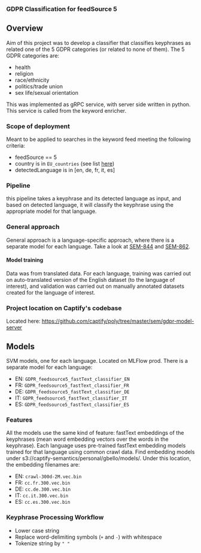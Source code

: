 ### GDPR Classification for feedSource 5


## Overview

Aim of this project was to develop a classifier that classifies keyphrases as related one of the 5 GDPR categories (or related to none of them). The 5 GDPR categories are:
- health
- religion
- race/ethnicity
- politics/trade union
- sex life/sexual orientation

This was implemented as gRPC service, with server side written in python. This service is called from the keyword enricher.

### Scope of deployment
Meant to be applied to searches in the keyword feed meeting the following criteria:
- feedSource == 5
- country is in `EU_countries` (see list [here](https://github.com/captify/migrations/blob/develop/migrations/src/main/resources/migrations/c3/312_1__fix_bug_add_gdpr_flag_to_sel_country.sql))
- detectedLanguage is in [en, de, fr, it, es]

### Pipeline
this pipeline takes a keyphrase and its detected language as input, and based on detected language, it will classify the keyphrase using the appropriate model for that language.


### General approach
General approach is a language-specific approach, where there is a separate model for each language. Take a look at [SEM-844](https://jira.captifymedia.com/browse/SEM-844) and [SEM-862](https://jira.captifymedia.com/browse/SEM-862).

#### Model training
Data was from translated data.  For each language, training was carried out on auto-translated version of the English dataset (to the language of interest), and validation was carried out on manually annotated datasets created for the language of interest.


### Project location on Captify's codebase
Located here: https://github.com/captify/poly/tree/master/sem/gdpr-model-server

## Models
SVM models, one for each language. Located on MLFlow prod. There is a separate model for each language:
- EN: `GDPR_feedsource5_fastText_classifier_EN`
- FR: `GDPR_feedsource5_fastText_classifier_FR`
- DE: `GDPR_feedsource5_fastText_classifier_DE`
- IT: `GDPR_feedsource5_fastText_classifier_IT`
- ES: `GDPR_feedsource5_fastText_classifier_ES`

### Features

All the models use the same kind of feature: fastText embeddings of the keyphrases (mean word embedding vectors over the words in the keyphrase). Each language uses pre-trained fastText embedding models trained for that language using common crawl data. Find embedding models under s3://captify-semantics/personal/gbello/models/. Under this location, the embedding filenames are:
- EN: `crawl-300d-2M.vec.bin`
- FR: `cc.fr.300.vec.bin`
- DE: `cc.de.300.vec.bin`
- IT: `cc.it.300.vec.bin`
- ES: `cc.es.300.vec.bin`

### Keyphrase Processing Workflow

- Lower case string
- Replace word-delimiting symbols (`+` and `-`) with whitespace
- Tokenize string by `" "`
